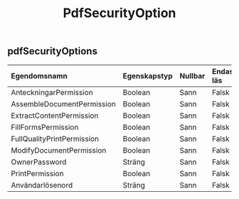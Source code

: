 ﻿---
title: PdfSecurityOption
second_title: Aspose.Cells Cloud Documen
type: docs
url: /sv/specification/model/pdfsecurityoptions/
description: "Aspose.Cells Molnmodellspecifikation: PdfSecurityOptions. Hantera enkelt Excel och andra kalkylarksdokument med funktioner som att öppna, generera, redigera, dela, slå samman, jämföra och konvertera"
weight: 50
---
## **pdfSecurityOptions**

 

| Egendomsnamn| Egenskapstyp| Nullbar| Endast läs| Standardvärde| Beskrivning|
|:- |:- |:- |:- |:- |:- |
| AnteckningarPermission| Boolean| Sann| Falsk|||
|AssembleDocumentPermission| Boolean| Sann| Falsk|||
| ExtractContentPermission| Boolean| Sann| Falsk|||
| FillFormsPermission| Boolean| Sann| Falsk|||
| FullQualityPrintPermission| Boolean| Sann| Falsk|||
| ModifyDocumentPermission| Boolean| Sann| Falsk|||
| OwnerPassword| Sträng| Sann| Falsk|||
| PrintPermission| Boolean| Sann| Falsk|||
| Användarlösenord| Sträng| Sann| Falsk|||


